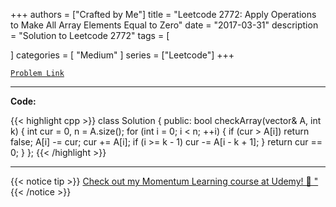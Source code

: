 
+++
authors = ["Crafted by Me"]
title = "Leetcode 2772: Apply Operations to Make All Array Elements Equal to Zero"
date = "2017-03-31"
description = "Solution to Leetcode 2772"
tags = [
    
]
categories = [
    "Medium"
]
series = ["Leetcode"]
+++



[`Problem Link`](https://leetcode.com/problems/apply-operations-to-make-all-array-elements-equal-to-zero/description/)

---

**Code:**

{{< highlight cpp >}}
class Solution {
public:
    bool checkArray(vector<int>& A, int k) {
        int cur = 0, n = A.size();
        for (int i = 0; i < n; ++i) {
            if (cur > A[i])
                return false;
            A[i] -= cur;
            cur += A[i];
            if (i >= k - 1)
                cur -= A[i - k + 1];
        }
        return cur == 0;
    }
};
{{< /highlight >}}



---



{{< notice tip >}}
[Check out my Momentum Learning course at Udemy! 🚀 "](https://www.udemy.com/course/blind-75-the-data-structures-and-algorithms-essentials/)
{{< /notice >}}

